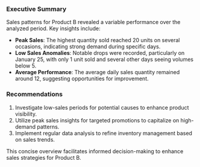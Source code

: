 ### Executive Summary

Sales patterns for Product B revealed a variable performance over the analyzed period. Key insights include:

- **Peak Sales**: The highest quantity sold reached 20 units on several occasions, indicating strong demand during specific days.
- **Low Sales Anomalies**: Notable drops were recorded, particularly on January 25, with only 1 unit sold and several other days seeing volumes below 5.
- **Average Performance**: The average daily sales quantity remained around 12, suggesting opportunities for improvement.

### Recommendations

1. Investigate low-sales periods for potential causes to enhance product visibility.
2. Utilize peak sales insights for targeted promotions to capitalize on high-demand patterns.
3. Implement regular data analysis to refine inventory management based on sales trends.

This concise overview facilitates informed decision-making to enhance sales strategies for Product B.